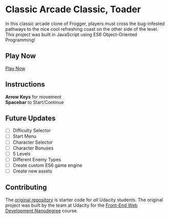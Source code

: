 # Classic Arcade Classic, Toader
In this classic arcade clone of Frogger, players must cross the bug-infested pathways to the nice cool refreshing coast on the other side of the level. This project was built in JavaScript using ES6 Object-Oriented Programming!

## Play Now
[Play Now](https://samsonloftin.github.io/classic-arcade-classic-toader/)

## Instructions
**Arrow Keys** for movement <br>
**Spacebar** to Start/Continue

## Future Updates
- [ ] Difficulty Selector
- [ ] Start Menu
- [ ] Character Selector
- [ ] Character Bonuses
- [ ] 5 Levels
- [ ] Different Enemy Types
- [ ] Create custom ES6 game engine
- [ ] Create new assets

## Contributing
The [original repository](https://github.com/udacity/frontend-nanodegree-arcade-game) is starter code for _all_ Udacity students. The original project was built by the team at Udacity for the [Front-End Web Development Nanodegree](https://www.udacity.com/course/front-end-web-developer-nanodegree--nd001) course.
